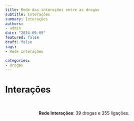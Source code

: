 ```yaml
---
title: Rede das interações entre as drogas
subtitle: Interações
summary: Interações
authors:
- admin
date: "2024-09-09"
featured: false
draft: false
tags: 
- Rede interações

categories:
- drogas
---
```


<script type="text/javascript" src="https://d3js.org/d3.v6.min.js"></script>
<!-- <script type="text/javascript" src="js/formatter.js"> </script> -->
<link rel="stylesheet" type="text/css" href="css/style.css">

# Interações

<div id="rede_interacoes"></div>
<script type="text/javascript" src="js/rede_interacoes.js"> </script>
<br>
<p style="text-align: center"><b>Rede Interações</b>: 39 drogas e 355 ligações.<p/><br>